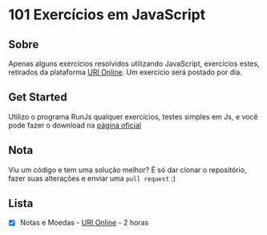 # 101 Exercícios em JavaScript

## Sobre
Apenas alguns exercícios resolvidos utilizando JavaScript, exercícios estes, retirados da plataforma [URI Online](https://www.urionlinejudge.com.br/). Um exercício será postado por dia.

## Get Started
Utilizo o programa RunJs qualquer exercícios, testes simples em Js, e você pode fazer o download na [página oficial](https://runjs.dev/)


## Nota
Viu um código e tem uma solução melhor? É só dar clonar o repositório, fazer suas alterações e enviar uma `pull request` :)

## Lista
- [x] Notas e Moedas - [URI Online](https://www.urionlinejudge.com.br/judge/pt/problems/view/1021) - 2 horas

